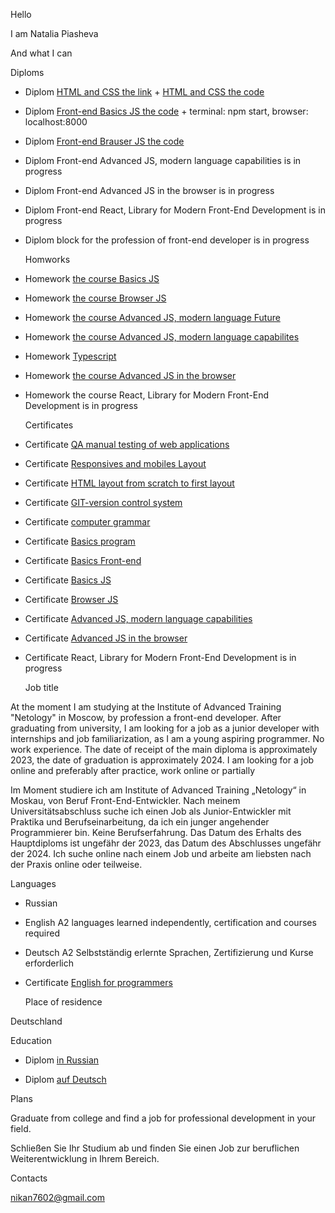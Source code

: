 Hello

I am Natalia Piasheva 

  And what I can
  
  Diploms

+ Diplom [HTML and CSS the link](https://nikan152435.github.io/mq-diplom/)
       +  [HTML and CSS the code](https://github.com/Nikan152435/mq-diplom )
+ Diplom [Front-end  Basics JS the code](https://github.com/Nikan152435/bjs-diplom)
       +  terminal: npm start, browser: localhost:8000     
+ Diplom [Front-end  Brauser JS the code](https://github.com/Nikan152435/bhj-diploma)
  
+ Diplom Front-end Advanced JS, modern language capabilities is in progress 
+ Diplom Front-end Advanced JS in the browser is in progress
+ Diplom Front-end React, Library for Modern Front-End Development is in progress
+ Diplom block for the profession of front-end developer is in progress

  Homworks

+ Homework [the course Basics JS ](https://github.com/Nikan152435/bjs-2-homeworks)
+ Homework [the course Browser JS ](https://github.com/Nikan152435/bhj-homeworks)  
+ Homework [the course Advanced JS, modern language  Future ](https://github.com/Nikan152435/ajs-homeworks)
+ Homework [the course Advanced JS, modern language capabilites](https://github.com/Nikan152435/Task-ajs)
+ Homework [Typescript](https://github.com/Nikan152435/task-new-types)
+ Homework [the course Advanced JS in the browser](https://github.com/Nikan152435/Task-iterators-generators)
+ Homework the course React, Library for Modern Front-End Development is in progress
  
  Сertificates

+ Сertificate [QA manual testing of web applications](https://github.com/Nikan152435/Portfolio/blob/main/Certificates/3certificate%20QA%20(1).pdf)
+ Certificate [Responsives and mobiles Layout](https://github.com/Nikan152435/Portfolio/blob/main/Certificates/certificate%20Responsives%20und%20mobiles%20Layout.pdf)
+ Сertificate [HTML layout from scratch to first layout](https://github.com/Nikan152435/Portfolio/blob/main/Certificates/certificate%20HTML.pdf)
+ Сertificate [GIT-version control system](https://github.com/Nikan152435/Portfolio/blob/main/Certificates/certificate%20GIT.pdf)
+ Сertificate [computer grammar](https://github.com/Nikan152435/Portfolio/blob/main/Certificates/certificate%20computer%20grammar.png)
+ Сertificate [Basics program](https://github.com/Nikan152435/Portfolio/blob/main/Certificates/certificate%20Basis%20program.pdf)
+ Certificate [Basics Front-end](https://github.com/Nikan152435/Portfolio/blob/main/Certificates/1certificate1%20%20Basis%20Frontend%20.pdf)
+ Сertificate [Basics JS](https://github.com/Nikan152435/Portfolio/blob/main/Certificates/certificate%20Basis%20JS.pdf)
+ Сertificate [Browser JS](https://github.com/Nikan152435/Portfolio/blob/main/Certificates/certificate%20in%20the%20browser.pdf)
+ Сertificate [Advanced JS, modern language capabilities](https://github.com/Nikan152435/Portfolio/blob/main/Certificates/11%20certificate%20edvansed%20modern%20language%20capabilitiesJS.pdf)
+ Сertificate [Advanced JS in the browser](https://github.com/Nikan152435/Portfolio/blob/main/Certificates/11%20certificate%20edvansed%20modern%20language%20capabilitiesJS.pdf)
+ Certificate React, Library for Modern Front-End Development is in progress


  Job title

At the moment I am studying at the Institute of Advanced Training "Netology" in Moscow, by profession a front-end developer. After graduating from university, I am looking for a job as a junior developer with internships and job familiarization, as I am a young aspiring programmer. No work experience.
The date of receipt of the main diploma is approximately 2023, the date of graduation is approximately  2024.
I am looking for a job online and preferably after practice, work online or partially

Im Moment studiere ich am Institute of Advanced Training „Netology“ in Moskau, von Beruf Front-End-Entwickler. Nach meinem Universitätsabschluss suche ich einen Job als Junior-Entwickler mit Praktika und Berufseinarbeitung, da ich ein junger angehender Programmierer bin. Keine Berufserfahrung.
Das Datum des Erhalts des Hauptdiploms ist ungefähr der 2023, das Datum des Abschlusses ungefähr der 2024.
Ich suche online nach einem Job und arbeite am liebsten nach der Praxis online oder teilweise.

  Languages

+ Russian
+ English A2 languages learned independently, certification and courses required
+ Deutsch A2 Selbstständig erlernte Sprachen, Zertifizierung und Kurse erforderlich

+ Сertificate [English for programmers](https://github.com/Nikan152435/Portfolio/blob/main/Certificates/10%20certificate%20English%20for%20programmers.pdf)

  Place of residence

Deutschland

  Education

  + Diplom [in Russian](https://github.com/Nikan152435/Portfolio/blob/main/Education/%D0%94%D0%B8%D0%BF%D0%BB%D0%BE%D0%BC%20%D0%BD%D0%B0%20%D1%80%D1%83%D1%81%D1%81%D0%BA%D0%BE%D0%BC1.png)
  
  + Diplom [auf Deutsch](https://github.com/Nikan152435/Portfolio/blob/main/Education/Diplom%20auf%20Deutsch1.pdf) 

  Plans

Graduate from college and find a job for professional development in your field.

Schließen Sie Ihr Studium ab und finden Sie einen Job zur beruflichen Weiterentwicklung in Ihrem Bereich.

  Сontacts

nikan7602@gmail.com
   